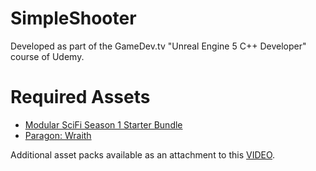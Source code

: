 # SimpleShooter
Developed as part of the GameDev.tv "Unreal Engine 5 C++ Developer" course of Udemy.

# Required Assets
- [Modular SciFi Season 1 Starter Bundle](https://www.unrealengine.com/marketplace/en-US/product/modular-scifi-season-1-starter-bundle)
- [Paragon: Wraith](https://www.unrealengine.com/marketplace/en-US/product/paragon-wraith)

Additional asset packs available as an attachment to this [VIDEO](https://www.udemy.com/course/unrealcourse/learn/lecture/31732132#content).